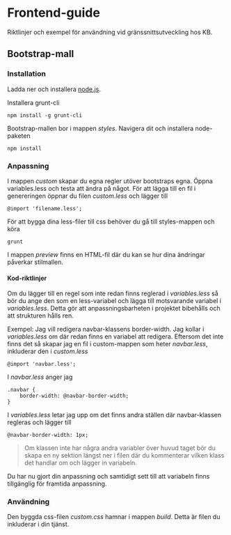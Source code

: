 # Frontend-guide
Riktlinjer och exempel för användning vid gränssnittsutveckling hos KB.


## Bootstrap-mall

### Installation

Ladda ner och installera [node.js](https://nodejs.org/download/).

Installera grunt-cli

    npm install -g grunt-cli

Bootstrap-mallen bor i mappen _styles_. Navigera dit och installera node-paketen

    npm install


### Anpassning

I mappen _custom_ skapar du egna regler utöver bootstraps egna. Öppna variables.less och testa att ändra på något.
För att lägga till en fil i genereringen öppnar du filen _custom.less_ och lägger till

    @import 'filename.less';

För att bygga dina less-filer till css behöver du gå till styles-mappen och köra

    grunt

I mappen _preview_ finns en HTML-fil där du kan se hur dina ändringar påverkar stilmallen.

#### Kod-riktlinjer

Om du lägger till en regel som inte redan finns reglerad i _variables.less_ så bör du ange den som en less-variabel och lägga till motsvarande variabel i _variables.less_. Detta gör att anpassningsbarheten i projektet bibehålls och att strukturen hålls ren.

Exempel:
Jag vill redigera navbar-klassens border-width. Jag kollar i _variables.less_ om där redan finns en variabel att redigera. Eftersom det inte finns det så skapar jag en fil i custom-mappen som heter _navbar.less_, inkluderar den i _custom.less_

    @import 'navbar.less';
    
I _navbar.less_ anger jag

    .navbar {
        border-width: @navbar-border-width;
    }
I _variables.less_ letar jag upp om det finns andra ställen där navbar-klassen regleras och lägger till

    @navbar-border-width: 1px;
>Om klassen inte har några andra variabler över huvud taget bör du skapa en ny sektion längst ner i filen där du kommenterar vilken klass det handlar om och lägger in variabeln.

Du har nu gjort din anpassning och samtidigt sett till att variabeln finns tillgänglig för framtida anpassning.

### Användning

Den byggda css-filen _custom.css_ hamnar i mappen _build_. Detta är filen du inkluderar i din tjänst.
